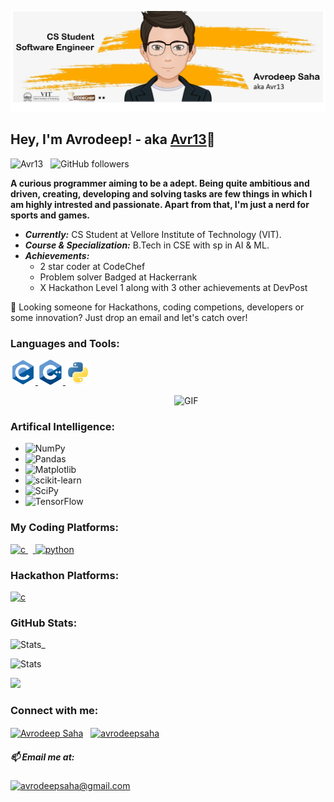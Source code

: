 ![Avr13 Cover](https://raw.githubusercontent.com/Avr13/Avr13/main/Avtar%20cover.png)

## Hey, I'm Avrodeep! - aka [Avr13][github]👋
[github]:https://github.com/Avr13 

<img src="https://komarev.com/ghpvc/? username=Avr13&label=Profile%20views&color=0e75b6&style=flat" alt="Avr13" />  &nbsp; ![GitHub followers](https://img.shields.io/github/followers/Avr13?style=social) 

<b>A curious programmer aiming to be a adept. Being quite ambitious and driven, creating, developing and solving tasks are few things in which I am highly intrested and passionate. Apart from that, I'm just a nerd for sports and games. </b>
- <i><b>Currently:</i></b> CS Student at Vellore Institute of Technology (VIT). 
- <i><b>Course & Specialization:</i></b> B.Tech in CSE with sp in AI & ML.
- <i><b>Achievements:</i> </b>
    - 2 star coder at CodeChef
    - Problem solver Badged at Hackerrank
    - X Hackathon Level 1 along with 3 other achievements at DevPost

📌 Looking someone for Hackathons, coding competions, developers or some innovation? Just drop an email and let's catch over!


<h3 align="left">Languages and Tools:</h3>
<p align="left"> <a href="https://www.cprogramming.com/" target="_blank"> <img src="https://raw.githubusercontent.com/devicons/devicon/master/icons/c/c-original.svg" alt="c" width="40" height="40"/> </a> <a href="https://isocpp.org/" target="_blank"> <img src="https://raw.githubusercontent.com/devicons/devicon/master/icons/cplusplus/cplusplus-original.svg" alt="cpp" width="40" height="40"/> <a href="https://www.python.org" target="_blank"> <img src="https://raw.githubusercontent.com/devicons/devicon/master/icons/python/python-original.svg" alt="python" width="40" height="40"/> </a> </p>      
<img width="48%" align="right" alt="GIF" src="https://camo.githubusercontent.com/e20822b4282c07ffd010cd05f855a6561d3b62358ca9e607e4901288dd748fcb/68747470733a2f2f63646e2e6472696262626c652e636f6d2f75736572732f323133313939332f73637265656e73686f74732f343934383733362f74686f75676874776f726b732d6769665f6472696262626c652e676966"><br>      
<h3 align="left">Artifical Intelligence:</h3>

- ![NumPy](https://img.shields.io/badge/numpy-%23013243.svg?style=flat&logo=numpy&logoColor=white) 
- ![Pandas](https://img.shields.io/badge/pandas-%23150458.svg?style=flat&logo=pandas&logoColor=white) 
- ![Matplotlib](https://img.shields.io/badge/Plotly-%233F4F75.svg?style=flat&logo=plotly&logoColor=white) 
- ![scikit-learn](https://img.shields.io/badge/scikit--learn-%23F7931E.svg?style=flat&logo=scikit-learn&logoColor=white) 
- ![SciPy](https://img.shields.io/badge/SciPy-%230C55A5.svg?style=flat&logo=scipy&logoColor=%white) 
- ![TensorFlow](https://img.shields.io/badge/TensorFlow-%23FF6F00.svg?style=flat&logo=TensorFlow&logoColor=white) 

<h3 align="left">My Coding Platforms:</h3>
<p align="left"> <a href="https://www.codechef.com/users/avr13" target="_blank"> <img src="https://cdn.codechef.com/sites/all/themes/abessive/cc-logo-sd.svg" alt="c" width="130 height="40"/> </a>&nbsp;&nbsp;<a href="https://www.hackerrank.com/avrodeepsaha" target="_blank">  <img src="https://lp-cdn.lastpass.com/lporcamedia/-/apps/h/hackerrank.png" alt="python" width="140" height="35"/> </a> </p>

<h3 align="left">Hackathon Platforms:</h3>
<p align="left"> <a href="https://devpost.com/Avr13?ref_content=user-portfolio&ref_feature=portfolio&ref_medium=global-nav" target="_blank"> <img src="https://devpost-challengepost.netdna-ssl.com/assets/reimagine2/devpost-logo-646bdf6ac6663230947a952f8d354cad.svg" alt="c" width="120 height="40"/> </a></p>

<h3 align="left">GitHub Stats:</h3>

<img src="https://github-readme-stats.vercel.app/api?username=Avr13&show_icons=true&hide_border=true&bg_color=161b22&icon_color=79c0ff&text_color=c9d1d9&title_color=79c0ff" alt="Stats" width="440" />_

<img src="https://github-readme-stats.vercel.app/api/top-langs/?username=Avr13&show_icons=true&hide_border=true&bg_color=161b22&icon_color=79c0ff&text_color=c9d1d9&title_color=79c0ff&layout=compact&card_width=440&langs_count=6" alt="Stats" width="440" />

![](https://github-profile-trophy.vercel.app/?username=Avr13&theme=radical&no-frame=false&no-bg=false&margin-w=4)

<h3 align="left">Connect with me:</h3>
<p align="left">
<a href="https://www.linkedin.com/in/avrodeep-saha-b62739218/" target="blank"><img align="center" src="https://uxwing.com/wp-content/themes/uxwing/download/10-brands-and-social-media/linkedin-round-line-color.svg" alt="Avrodeep Saha" height="40" width="40" /></a> &nbsp;
<a href="https://www.instagram.com/avrodeepsaha/" target="blank"><img align="center" src="https://uxwing.com/wp-content/themes/uxwing/download/10-brands-and-social-media/instagram-round-line-color.svg" alt="avrodeepsaha" height="40" width="40" /></a>
</p>

<h5>📫 Email me at:</h3>

<a href="mailto:avrodeepsaha@gmail.com">![avrodeepsaha@gmail.com](https://img.shields.io/badge/Gmail-D14836?style=for-the-badge&logo=gmail&logoColor=white)</a> 

[codechef]: https://www.codechef.com/users/avr13
[hackerrank]: https://www.hackerrank.com/avrodeepsaha

